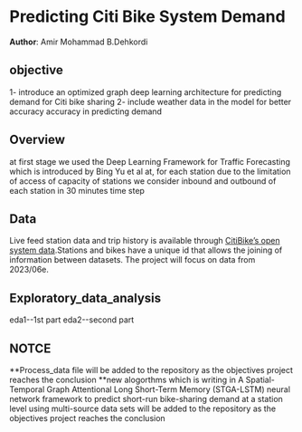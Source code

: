 # Predicting Citi Bike System Demand 

**Author**: Amir Mohammad B.Dehkordi

## objective

1-	introduce an optimized graph deep learning architecture for predicting demand for Citi bike sharing
2- include weather data in the model for better accuracy accuracy in predicting demand 

## Overview
at first stage we used the Deep Learning Framework for Traffic Forecasting which is introduced by Bing Yu et al at, for each station due to the limitation of access of capacity of stations we consider inbound and outbound of each station in 30 minutes time step

## Data
Live feed station data and trip history is available through [CitiBike’s open system data](https://www.citibikenyc.com/system-data).Stations and bikes have a unique id that allows the joining of information between datasets. The project will focus on data from 2023/06e.


## Exploratory_data_analysis
eda1--1st part
eda2--second part

## NOTCE
**Process_data file will be added to the repository as the objectives project reaches the conclusion
**new alogorthms which is writing in A Spatial-Temporal Graph Attentional Long Short-Term Memory (STGA-LSTM) neural network framework to predict short-run bike-sharing demand at a station level using multi-source data sets will be added to the repository as the objectives project reaches the conclusion



